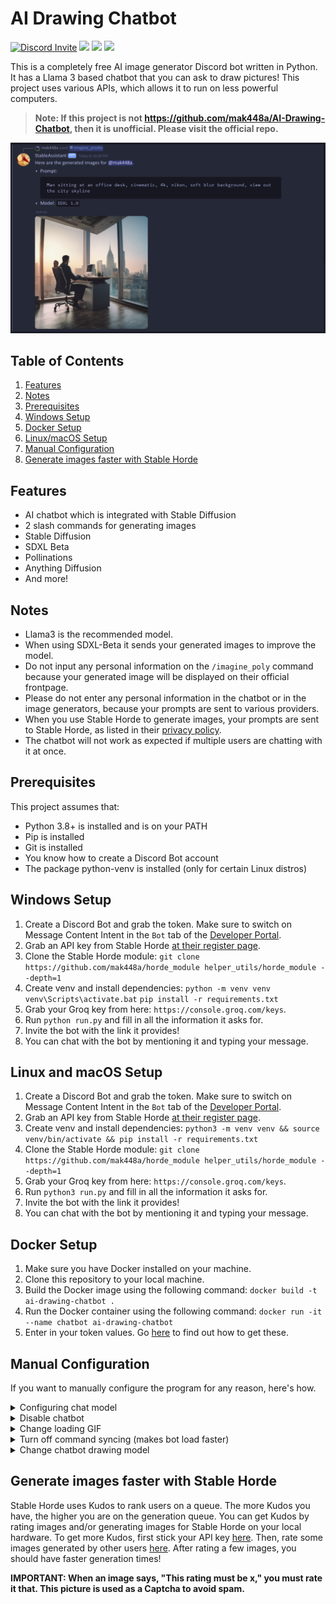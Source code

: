 # AI Drawing Chatbot

[![Discord Invite](https://dcbadge.limes.pink/api/server/https://discord.gg/e4UxaEEYdu?style=flat)](https://discord.gg/e4UxaEEYdu)
![](https://img.shields.io/github/license/mak448a/AI-Drawing-Chatbot)
![](https://img.shields.io/github/contributors/mak448a/AI-Drawing-Chatbot)
![](https://img.shields.io/github/repo-size/mak448a/AI-Drawing-Chatbot)

This is a completely free AI image generator Discord bot written in Python. It has a Llama 3 based chatbot that you can ask to draw pictures! This project uses various APIs, which allows it to run on less powerful computers.
> **Note: If this project is not https://github.com/mak448a/AI-Drawing-Chatbot, then it is unofficial. Please visit the official repo.**

![Demo picture](assets/demo.png)

## Table of Contents
1. [Features](#Features)
2. [Notes](#Notes)
3. [Prerequisites](#Prerequisites)
4. [Windows Setup](#windows-setup)
5. [Docker Setup](#docker-setup)
6. [Linux/macOS Setup](#linux-and-macos-setup)
7. [Manual Configuration](#Manual-Configuration)
8. [Generate images faster with Stable Horde](#Generate-images-faster-with-Stable-Horde)


## Features
- AI chatbot which is integrated with Stable Diffusion
- 2 slash commands for generating images
- Stable Diffusion
- SDXL Beta
- Pollinations
- Anything Diffusion
- And more!


## Notes
- Llama3 is the recommended model.
- When using SDXL-Beta it sends your generated images to improve the model.
- Do not input any personal information on the `/imagine_poly` command because your generated image will be displayed
on their official frontpage.
- Please do not enter any personal information in the chatbot or in the image generators,
because your prompts are sent to various providers.
- When you use Stable Horde to generate images, your prompts are sent to Stable Horde, as listed in their [privacy policy](https://stablehorde.net/privacy).
- The chatbot will not work as expected if multiple users are chatting with it at once.


## Prerequisites
This project assumes that:
- Python 3.8+ is installed and is on your PATH
- Pip is installed
- Git is installed
- You know how to create a Discord Bot account
- The package python-venv is installed (only for certain Linux distros)


## Windows Setup
1. Create a Discord Bot and grab the token. Make sure to switch on Message Content Intent in the `Bot` tab of the 
[Developer Portal](https://discord.com/developers/applications).
2. Grab an API key from Stable Horde [at their register page](https://stablehorde.net/register).
3. Clone the Stable Horde module: `git clone https://github.com/mak448a/horde_module helper_utils/horde_module --depth=1`
4. Create venv and install dependencies: `python -m venv venv` `venv\Scripts\activate.bat`
`pip install -r requirements.txt`
5. Grab your Groq key from here: `https://console.groq.com/keys`.
6. Run `python run.py` and fill in all the information it asks for.
7. Invite the bot with the link it provides!
8. You can chat with the bot by mentioning it and typing your message.

## Linux and macOS Setup
1. Create a Discord Bot and grab the token. Make sure to switch on Message Content Intent in the `Bot` tab of the 
[Developer Portal](https://discord.com/developers/applications).
2. Grab an API key from Stable Horde [at their register page](https://stablehorde.net/register).
3. Create venv and install dependencies: `python3 -m venv venv && source venv/bin/activate && pip install -r requirements.txt`
4. Clone the Stable Horde module: `git clone https://github.com/mak448a/horde_module helper_utils/horde_module --depth=1`
5. Grab your Groq key from here: `https://console.groq.com/keys`.
6. Run `python3 run.py` and fill in all the information it asks for.
7. Invite the bot with the link it provides!
8. You can chat with the bot by mentioning it and typing your message.

## Docker Setup
1. Make sure you have Docker installed on your machine.
2. Clone this repository to your local machine.
3. Build the Docker image using the following command: `docker build -t ai-drawing-chatbot .`
4. Run the Docker container using the following command: `docker run -it --name chatbot ai-drawing-chatbot`
5. Enter in your token values. Go [here](#linux-and-macos-setup) to find out how to get these.


## Manual Configuration

If you want to manually configure the program for any reason, here's how.

<details><summary>Configuring chat model</summary>

Go to `config.json` and set the key `"model"` to the model you want.

**Available Models**
- Llama3

You must write the model exactly as it is written here.

When you are done, the edited line should look like this:

```json
"model": "Llama3",
```

</details>

<details><summary>Disable chatbot</summary>

Go to `config.json` and set the key `"chatbot"` to false.

It should look like this:

```json
"chatbot": false,
```
</details>

<details><summary>Change loading GIF</summary>

Go to `config.json` and set the key `"loading_gif"` to any GIF on Tenor you want!

It should look like this:

```json
"loading_gif": "https://tenor.com/your/favorite/loading/gif",
```
</details>

<details><summary>Turn off command syncing (makes bot load faster)</summary>

Please note that this will break the bot if you haven't run it for the first time.
Go to `config.json` and set the key `"sync"` to `false`.

It should look like this:

```json
"sync": false,
```
</details>

<details><summary>Change chatbot drawing model</summary>

Go to `config.json` and set the key `"image_model"` to a model that you find [here](https://aqualxx.github.io/stable-ui/).

It should look like this:

```json
"image_model": "SDXL 1.0"
```
</details>


## Generate images faster with Stable Horde
Stable Horde uses Kudos to rank users on a queue. The more Kudos you have, the higher you are on the generation queue.
You can get Kudos by rating images and/or generating images for Stable Horde
on your local hardware.
To get more Kudos, first stick your API key [here](https://tinybots.net/artbot/settings).
Then, rate some images generated by other users [here](https://tinybots.net/artbot/rate).
After rating a few images, you should have faster generation times!

**IMPORTANT: When an image says, "This rating must be x," you must rate it that.
This picture is used as a Captcha to avoid spam.**
